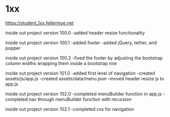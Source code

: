 # 1xx

https://student_1xx.fellermoe.net

inside out project version 100.0
  -added header resize functionality

  inside out project version 100.1
    -added footer
    -added jQuery, tether, and popper

  inside out project version 100.2
      -fixed the footer by adjusting the bootstrap column widths wrapping them inside a bootstrap row

  inside out project version 101.0
          -added first level of navigation
          -created assets/js/app.js
          -created assets/data/menu.json
          -moved header resize js to app.js

  inside out project version 102.0
      -completed menuBuilder function in app.js
      -completed nav through menuBuilder function with recursion

  inside out project version 102.1
      -completed css for navigation
